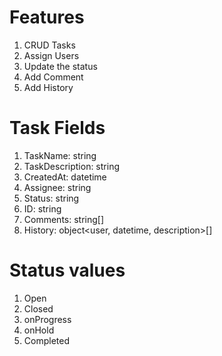 # Features
1. CRUD Tasks
2. Assign Users
3. Update the status
4. Add Comment
5. Add History


# Task Fields
1. TaskName: string
2. TaskDescription: string
3. CreatedAt: datetime
4. Assignee: string
5. Status: string
6. ID: string
7. Comments: string[]
8. History: object<user, datetime, description>[]

# Status values
1. Open
2. Closed
3. onProgress
4. onHold
5. Completed